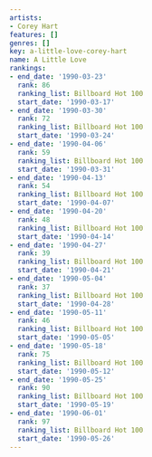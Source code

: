 ```yaml
---
artists:
- Corey Hart
features: []
genres: []
key: a-little-love-corey-hart
name: A Little Love
rankings:
- end_date: '1990-03-23'
  rank: 86
  ranking_list: Billboard Hot 100
  start_date: '1990-03-17'
- end_date: '1990-03-30'
  rank: 72
  ranking_list: Billboard Hot 100
  start_date: '1990-03-24'
- end_date: '1990-04-06'
  rank: 59
  ranking_list: Billboard Hot 100
  start_date: '1990-03-31'
- end_date: '1990-04-13'
  rank: 54
  ranking_list: Billboard Hot 100
  start_date: '1990-04-07'
- end_date: '1990-04-20'
  rank: 48
  ranking_list: Billboard Hot 100
  start_date: '1990-04-14'
- end_date: '1990-04-27'
  rank: 39
  ranking_list: Billboard Hot 100
  start_date: '1990-04-21'
- end_date: '1990-05-04'
  rank: 37
  ranking_list: Billboard Hot 100
  start_date: '1990-04-28'
- end_date: '1990-05-11'
  rank: 46
  ranking_list: Billboard Hot 100
  start_date: '1990-05-05'
- end_date: '1990-05-18'
  rank: 75
  ranking_list: Billboard Hot 100
  start_date: '1990-05-12'
- end_date: '1990-05-25'
  rank: 90
  ranking_list: Billboard Hot 100
  start_date: '1990-05-19'
- end_date: '1990-06-01'
  rank: 97
  ranking_list: Billboard Hot 100
  start_date: '1990-05-26'
---
```


